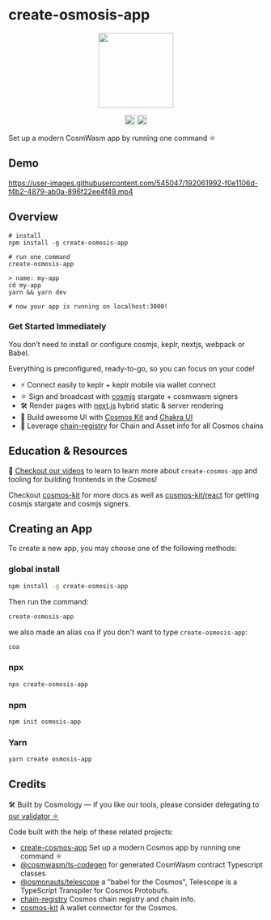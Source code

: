 # create-osmosis-app

<p align="center" width="100%">
    <img height="148" src="https://user-images.githubusercontent.com/545047/186589196-e75c9540-86a7-4a71-8096-207be9a4216f.svg" />
</p>

<p align="center" width="100%">
   <a href="https://github.com/cosmology-tech/create-cosmos-app/blob/main/LICENSE"><img height="20" src="https://img.shields.io/badge/license-MIT-blue.svg"></a>
   <a href="https://www.npmjs.com/package/create-osmosis-app"><img height="20" src="https://img.shields.io/github/package-json/v/cosmology-tech/create-cosmos-app?filename=packages%2Fcreate-osmosis-app%2Fpackage.json"></a>
</p>

Set up a modern CosmWasm app by running one command ⚛️

## Demo

https://user-images.githubusercontent.com/545047/192061992-f0e1106d-f4b2-4879-ab0a-896f22ee4f49.mp4

## Overview

```
# install
npm install -g create-osmosis-app

# run one command
create-osmosis-app

> name: my-app
cd my-app
yarn && yarn dev

# now your app is running on localhost:3000!
```

### Get Started Immediately

You don’t need to install or configure cosmjs, keplr, nextjs, webpack or Babel.

Everything is preconfigured, ready-to-go, so you can focus on your code!

* ⚡️ Connect easily to keplr + keplr mobile via wallet connect 
* ⚛️ Sign and broadcast with [cosmjs](https://github.com/cosmos/cosmjs) stargate + cosmwasm signers
* 🛠 Render pages with [next.js](https://nextjs.org/) hybrid static & server rendering
* 🎨 Build awesome UI with [Cosmos Kit](https://github.com/cosmology-tech/cosmos-kit) and [Chakra UI](https://chakra-ui.com/docs/components)
* 📝 Leverage [chain-registry](https://github.com/cosmology-tech/chain-registry) for Chain and Asset info for all Cosmos chains
## Education & Resources

🎥 [Checkout our videos](https://cosmology.tech/learn) to learn to learn more about `create-cosmos-app` and tooling for building frontends in the Cosmos!

Checkout [cosmos-kit](https://github.com/cosmology-tech/cosmos-kit) for more docs as well as [cosmos-kit/react](https://github.com/cosmology-tech/cosmos-kit/tree/main/packages/react#2-signing-clients) for getting cosmjs stargate and cosmjs signers.

## Creating an App

To create a new app, you may choose one of the following methods:

### global install

```sh
npm install -g create-osmosis-app
```

Then run the command:

```sh
create-osmosis-app
```

we also made an alias `coa` if you don't want to type `create-osmosis-app`:

```sh
coa
```

### npx

```sh
npx create-osmosis-app
```
### npm

```sh
npm init osmosis-app 
```
### Yarn

```sh
yarn create osmosis-app 
```

## Credits

🛠 Built by Cosmology — if you like our tools, please consider delegating to [our validator ⚛️](https://cosmology.tech/validator)

Code built with the help of these related projects:

* [create-cosmos-app](https://github.com/cosmology-tech/create-cosmos-app) Set up a modern Cosmos app by running one command ⚛️
* [@cosmwasm/ts-codegen](https://github.com/CosmWasm/ts-codegen) for generated CosmWasm contract Typescript classes
* [@osmonauts/telescope](https://github.com/osmosis-labs/telescope) a "babel for the Cosmos", Telescope is a TypeScript Transpiler for Cosmos Protobufs.
* [chain-registry](https://github.com/cosmology-tech/chain-registry) Cosmos chain registry and chain info.
* [cosmos-kit](https://github.com/cosmology-tech/cosmos-kit) A wallet connector for the Cosmos.

